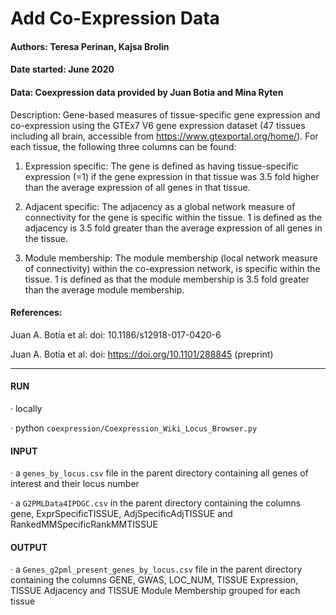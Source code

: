 # Add Co-Expression Data
#### Authors: Teresa Perinan, Kajsa Brolin
#### Date started: June 2020
#### Data: Coexpression data provided by Juan Botia and Mina Ryten

Description: Gene-based measures of tissue-specific gene expression and co-expression using the GTEx7 V6 gene expression dataset (47 tissues including all brain, accessible from https://www.gtexportal.org/home/). For each tissue, the following three columns can be found:

1) Expression specific: The gene is defined as having tissue-specific expression (=1) if the gene expression in that tissue was 3.5 fold higher than the average expression of all genes in that tissue.

2) Adjacent specific: The adjacency as a global network measure of connectivity for the gene is specific within the tissue. 1 is defined as the adjacency is 3.5 fold greater than the average expression of all genes in the tissue. 

3) Module membership: The module membership (local network measure of connectivity) within the co-expression network, is specific within the tissue. 1 is defined as that the module membership is 3.5 fold greater than the average module membership.

#### References:

Juan A. Botía et al: doi: 10.1186/s12918-017-0420-6

Juan A. Botía et al: doi: https://doi.org/10.1101/288845 (preprint)

---

#### RUN

·      locally

·      python ```coexpression/Coexpression_Wiki_Locus_Browser.py```

#### INPUT

·      a ```genes_by_locus.csv``` file in the parent directory containing all genes of interest and their locus number

·      a ```G2PMLData4IPDGC.csv``` in the parent directory containing the columns gene, ExprSpecificTISSUE, AdjSpecificAdjTISSUE and RankedMMSpecificRankMMTISSUE

#### OUTPUT

·      a ```Genes_g2pml_present_genes_by_locus.csv``` file in the parent directory containing the columns GENE, GWAS, LOC_NUM, TISSUE Expression, TISSUE Adjacency and TISSUE Module Membership grouped for each tissue

